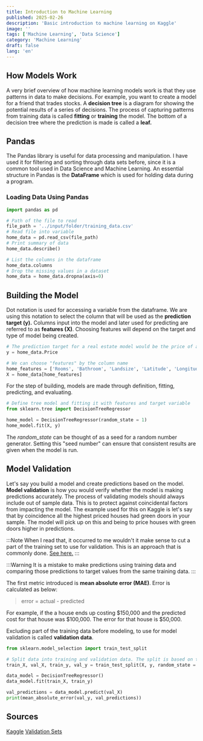 ```yaml
---
title: Introduction to Machine Learning
published: 2025-02-26
description: 'Basic introduction to machine learning on Kaggle'
image: ''
tags: ['Machine Learning', 'Data Science']
category: 'Machine Learning'
draft: false 
lang: 'en'
---
```


## How Models Work
A very brief overview of how machine learning models work is that they use patterns in data to make decisions. For example, you want to create a model for a friend that trades stocks. A <b>decision tree</b> is a diagram for showing the potential results of a series of decisions. The process of capturing patterns from training data is called <b>fitting</b> or <b>training</b> the model. The bottom of a decision tree where the prediction is made is called a <b>leaf.</b>

## Pandas
The Pandas library is useful for data processing and manipulation. I have used it for filtering and sorting through data sets before, since it is a common tool used in Data Science and Machine Learning. An essential structure in Pandas is the <b>DataFrame</b> which is used for holding data during a program. 

### Loading Data Using Pandas
```Python
import pandas as pd

# Path of the file to read
file_path = '../input/folder/training_data.csv'
# Read file into variable
home_data = pd.read_csv(file_path)
# Print summary of data
home_data.describe()

# List the columns in the dataframe
home_data.columns
# Drop the missing values in a dataset
home_data = home_data.dropna(axis=0)
```

## Building the Model
Dot notation is used for accessing a variable from the dataframe. We are using this notation to select the column that will be used as the <b>prediction target (y).</b> Columns input into the model and later used for predicting are referred to as <b>features (X)</b>. Choosing features will depend on the target and type of model being created.

```Python
# The prediction target for a real estate model would be the price of a property
y = home_data.Price

# We can choose "features" by the column name
home_features = ['Rooms', 'Bathroom', 'Landsize', 'Latitude', 'Longitude']
X = home_data[home_features]
```

For the step of building, models are made through definition, fitting, predicting, and evaluating. 

```Python
# Define tree model and fitting it with features and target variable
from sklearn.tree import DecisionTreeRegressor

home_model = DecisionTreeRegressor(random_state = 1)
home_model.fit(X, y)
```

The <em>random_state</em> can be thought of as a seed for a random number generator. Setting this "seed number" can ensure that consistent results are given when the model is run. 

## Model Validation
Let's say you build a model and create predictions based on the model. <b>Model validation</b> is how you would verify whether the model is making predictions accurately. The process of validating models should always include out of sample data. This is to protect against coincidental factors from impacting the model. The example used for this on Kaggle is let's say that by coincidence all the highest priced houses had green doors in your sample. The model will pick up on this and being to price houses with green doors higher in predictions. 

:::Note
When I read that, it occurred to me wouldn't it make sense to cut a part of the training set to use for validation. This is an approach that is commonly done. [See here.](https://stackoverflow.com/questions/54126811/order-between-using-validation-training-and-test-sets)
:::

:::Warning
It is a mistake to make predictions using training data and comparing those predictions to target values from the same training data. 
:::

The first metric introduced is <b>mean absolute error (MAE)</b>. Error is calculated as below: 
> error = actual - predicted

For example, if the a house ends up costing $150,000 and the predicted cost for that house was $100,000. The error for that house is $50,000.

Excluding part of the training data before modeling, to use for model validation is called <b>validation data</b>.

```Python
from sklearn.model_selection import train_test_split

# Split data into training and validation data. The split is based on the random number generator, with a seed for ensuring consistency when rerunning.
train_X, val_X, train_y, val_y = train_test_split(X, y, random_state = 0)

data_model = DecisionTreeRegressor()
data_model.fit(train_X, train_y)

val_predictions = data_model.predict(val_X)
print(mean_absolute_error(val_y, val_predictions))
```

## Sources
[Kaggle](https://www.kaggle.com/code/dansbecker/model-validation)
[Validation Sets](https://stackoverflow.com/questions/54126811/order-between-using-validation-training-and-test-sets)<br>